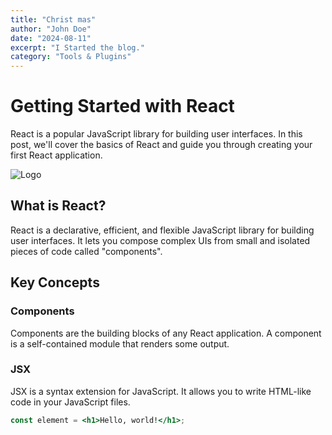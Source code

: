 ```yaml
---
title: "Christ mas"
author: "John Doe"
date: "2024-08-11"
excerpt: "I Started the blog."
category: "Tools & Plugins"
---
```


# Getting Started with React

React is a popular JavaScript library for building user interfaces. In this post, we'll cover the basics of React and guide you through creating your first React application.

![Logo](../../images/posts/letter-a.png)

## What is React?

React is a declarative, efficient, and flexible JavaScript library for building user interfaces. It lets you compose complex UIs from small and isolated pieces of code called "components".

## Key Concepts

### Components

Components are the building blocks of any React application. A component is a self-contained module that renders some output.

### JSX

JSX is a syntax extension for JavaScript. It allows you to write HTML-like code in your JavaScript files.

```jsx
const element = <h1>Hello, world!</h1>;
```
